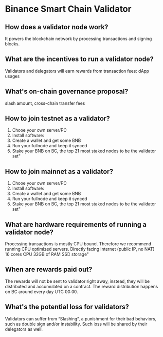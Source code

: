 # Binance Smart Chain Validator

## How does a validator node work?

It powers the blockchain network by processing transactions and signing blocks.

## What are the incentives to run a validator node?

Validators and delegators will earn rewards from transaction fees: dApp usages

## What's on-chain governance proposal?

slash amount, cross-chain transfer fees

## How to join testnet as a validator?

1. Chooe your own server/PC
2. Install software:
3. Create a wallet and get some BNB
4. Run your fullnode and keep it synced
5. Stake your BNB on BC, the top 21 most staked nodes to be the validator set"

## How to join mainnet as a validator?

1. Chooe your own server/PC
2. Install software:
3. Create a wallet and get some BNB
4. Run your fullnode and keep it synced
5. Stake your BNB on BC, the top 21 most staked nodes to be the validator set"

## What are hardware requirements of running a validator node?

Processing transactions is mostly CPU bound. Therefore we recommend running CPU optimized servers.
Directly facing internet (public IP, no NAT)
16 cores CPU
32GB of RAM
SSD storage"

## When are rewards paid out?

The rewards will not be sent to validator right away, instead, they will be distributed and accumulated on a contract. The reward distribution happens on BC around every day UTC 00:00.

## What's the potential loss for validators?

Validators can suffer from “Slashing”, a punishment for their bad behaviors, such as double sign and/or instability. Such loss will be shared by their delegators as well.